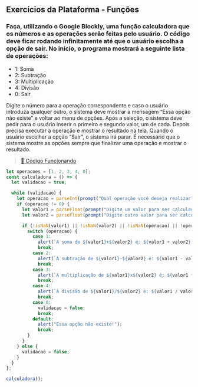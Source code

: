## Exercícios da Plataforma - Funções
### Faça, utilizando o Google Blockly, uma função calculadora que os números e as operações serão feitas pelo usuário. O código deve ficar rodando infinitamente até que o usuário escolha a opção de sair. No início, o programa mostrará a seguinte lista de operações:
- 1: Soma
- 2: Subtração
- 3: Multiplicação
- 4: Divisão
- 0: Sair

Digite o número para a operação correspondente e caso o usuário introduza qualquer outro, o sistema deve mostrar a mensagem “Essa opção não existe” e voltar ao menu de opções.
Após a seleção, o sistema deve pedir para o usuário inserir o primeiro e segundo valor, um de cada. Depois precisa executar a operação e mostrar o resultado na tela. Quando o usuário escolher a opção “Sair”, o sistema irá parar. 
É necessário que o sistema mostre as opções sempre que finalizar uma operação e mostrar o resultado.
> <a href="https://codepen.io/DanielGNB/pen/YzRJRMB?editors=0012" target="_blank">:link: Código Funcionando</a>
```js
let operacoes = [1, 2, 3, 4, 0];
const calculadora = () => {
  let validacao = true;

  while (validacao) {
    let operacao = parseInt(prompt("Qual operação você deseja realizar?\n1-SOMA 2-SUBTRAÇÃO 3-MULTIPLICAÇÃO 4-DIVISÃO 0-SAIR"));
    if (operacao != 0) {
      let valor1 = parseFloat(prompt("Digite um valor para ser calculado: "));
      let valor2 = parseFloat(prompt("Digite outro valor para ser calculado: "));

      if (!isNaN(valor1) || !isNaN(valor2) || !isNaN(operacao) || !operacoes.includes(operacao)) {
        switch (operacao) {
          case 1:
            alert(`A soma de ${valor1}+${valor2} é: ${valor1 + valor2}`);
            break;
          case 2:
            alert(`A subtração de ${valor1}-${valor2} é: ${valor1 - valor2}`);
            break;
          case 3:
            alert(`A multiplicação de ${valor1}x${valor2} é: ${valor1 * valor2}`);
            break;
          case 4:
            alert(`A divisão de ${valor1}/${valor2} é: ${valor1 / valor2}`);
            break;
          case 0:
            validacao = false;
            break;
          default:
            alert("Essa opção não existe!");
            break;
        }
      }
    } else {
      validacao = false;
    }
  }
};

calculadora();
```
